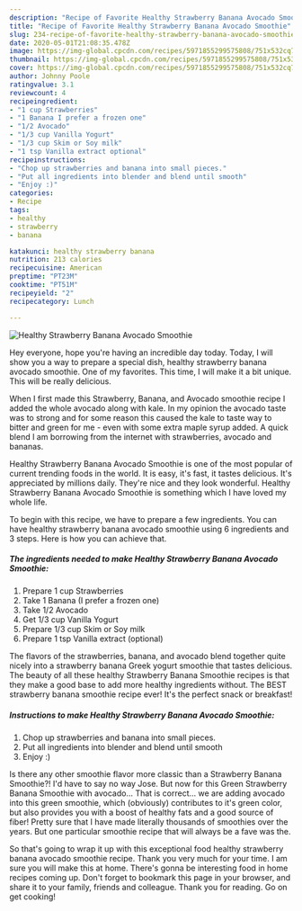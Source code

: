 ```yaml
---
description: "Recipe of Favorite Healthy Strawberry Banana Avocado Smoothie"
title: "Recipe of Favorite Healthy Strawberry Banana Avocado Smoothie"
slug: 234-recipe-of-favorite-healthy-strawberry-banana-avocado-smoothie
date: 2020-05-01T21:08:35.478Z
image: https://img-global.cpcdn.com/recipes/5971855299575808/751x532cq70/healthy-strawberry-banana-avocado-smoothie-recipe-main-photo.jpg
thumbnail: https://img-global.cpcdn.com/recipes/5971855299575808/751x532cq70/healthy-strawberry-banana-avocado-smoothie-recipe-main-photo.jpg
cover: https://img-global.cpcdn.com/recipes/5971855299575808/751x532cq70/healthy-strawberry-banana-avocado-smoothie-recipe-main-photo.jpg
author: Johnny Poole
ratingvalue: 3.1
reviewcount: 4
recipeingredient:
- "1 cup Strawberries"
- "1 Banana I prefer a frozen one"
- "1/2 Avocado"
- "1/3 cup Vanilla Yogurt"
- "1/3 cup Skim or Soy milk"
- "1 tsp Vanilla extract optional"
recipeinstructions:
- "Chop up strawberries and banana into small pieces."
- "Put all ingredients into blender and blend until smooth"
- "Enjoy :)"
categories:
- Recipe
tags:
- healthy
- strawberry
- banana

katakunci: healthy strawberry banana 
nutrition: 213 calories
recipecuisine: American
preptime: "PT23M"
cooktime: "PT51M"
recipeyield: "2"
recipecategory: Lunch

---
```



![Healthy Strawberry Banana Avocado Smoothie](https://img-global.cpcdn.com/recipes/5971855299575808/751x532cq70/healthy-strawberry-banana-avocado-smoothie-recipe-main-photo.jpg)

Hey everyone, hope you're having an incredible day today. Today, I will show you a way to prepare a special dish, healthy strawberry banana avocado smoothie. One of my favorites. This time, I will make it a bit unique. This will be really delicious.

When I first made this Strawberry, Banana, and Avocado smoothie recipe I added the whole avocado along with kale. In my opinion the avocado taste was to strong and for some reason this caused the kale to taste way to bitter and green for me - even with some extra maple syrup added. A quick blend I am borrowing from the internet with strawberries, avocado and bananas.

Healthy Strawberry Banana Avocado Smoothie is one of the most popular of current trending foods in the world. It is easy, it's fast, it tastes delicious. It's appreciated by millions daily. They're nice and they look wonderful. Healthy Strawberry Banana Avocado Smoothie is something which I have loved my whole life.


To begin with this recipe, we have to prepare a few ingredients. You can have healthy strawberry banana avocado smoothie using 6 ingredients and 3 steps. Here is how you can achieve that.

##### The ingredients needed to make Healthy Strawberry Banana Avocado Smoothie:

1. Prepare 1 cup Strawberries
1. Take 1 Banana (I prefer a frozen one)
1. Take 1/2 Avocado
1. Get 1/3 cup Vanilla Yogurt
1. Prepare 1/3 cup Skim or Soy milk
1. Prepare 1 tsp Vanilla extract (optional)


The flavors of the strawberries, banana, and avocado blend together quite nicely into a strawberry banana Greek yogurt smoothie that tastes delicious. The beauty of all these healthy Strawberry Banana Smoothie recipes is that they make a good base to add more healthy ingredients without. The BEST strawberry banana smoothie recipe ever! It&#39;s the perfect snack or breakfast! 

##### Instructions to make Healthy Strawberry Banana Avocado Smoothie:

1. Chop up strawberries and banana into small pieces.
1. Put all ingredients into blender and blend until smooth
1. Enjoy :)


Is there any other smoothie flavor more classic than a Strawberry Banana Smoothie?! I&#39;d have to say no way Jose. But now for this Green Strawberry Banana Smoothie with avocado… That is correct… we are adding avocado into this green smoothie, which (obviously) contributes to it&#39;s green color, but also provides you with a boost of healthy fats and a good source of fiber! Pretty sure that I have made literally thousands of smoothies over the years. But one particular smoothie recipe that will always be a fave was the. 

So that's going to wrap it up with this exceptional food healthy strawberry banana avocado smoothie recipe. Thank you very much for your time. I am sure you will make this at home. There's gonna be interesting food in home recipes coming up. Don't forget to bookmark this page in your browser, and share it to your family, friends and colleague. Thank you for reading. Go on get cooking!

